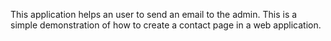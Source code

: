 This application helps an user to send an email to the admin. This is a simple demonstration of how to create a contact page in a web application.
